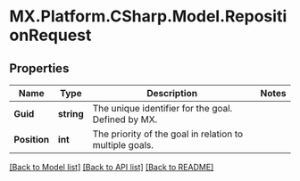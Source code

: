# MX.Platform.CSharp.Model.RepositionRequest

## Properties

Name | Type | Description | Notes
------------ | ------------- | ------------- | -------------
**Guid** | **string** | The unique identifier for the goal. Defined by MX. | 
**Position** | **int** | The priority of the goal in relation to multiple goals. | 

[[Back to Model list]](../README.md#documentation-for-models) [[Back to API list]](../README.md#documentation-for-api-endpoints) [[Back to README]](../README.md)

